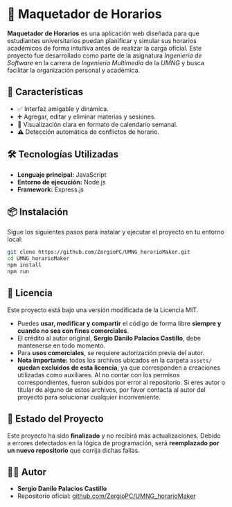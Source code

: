 # 📅 Maquetador de Horarios

**Maquetador de Horarios** es una aplicación web diseñada para que estudiantes universitarios puedan planificar y simular sus horarios académicos de forma intuitiva antes de realizar la carga oficial. Este proyecto fue desarrollado como parte de la asignatura *Ingeniería de Software* en la carrera de *Ingeniería Multimedia* de la *UMNG* y busca facilitar la organización personal y académica.

## 🚀 Características

* ✅ Interfaz amigable y dinámica.
* ➕ Agregar, editar y eliminar materias y sesiones.
* 📆 Visualización clara en formato de calendario semanal.
* ⚠️ Detección automática de conflictos de horario.

## 🛠️ Tecnologías Utilizadas

* **Lenguaje principal:** JavaScript
* **Entorno de ejecución:** Node.js
* **Framework:** Express.js

## 📦 Instalación

Sigue los siguientes pasos para instalar y ejecutar el proyecto en tu entorno local:

```bash
git clone https://github.com/ZergioPC/UMNG_horarioMaker.git
cd UMNG_horarioMaker
npm install
npm run
```

## 📄 Licencia

Este proyecto está bajo una versión modificada de la Licencia MIT.

* Puedes **usar, modificar y compartir** el código de forma libre **siempre y cuando no sea con fines comerciales**.
* El crédito al autor original, **Sergio Danilo Palacios Castillo**, debe mantenerse en todo momento.
* Para **usos comerciales**, se requiere autorización previa del autor.
* **Nota importante:** todos los archivos ubicados en la carpeta `assets/` **quedan excluidos de esta licencia**, ya que corresponden a creaciones utilizadas como auxiliares. Al no contar con los permisos correspondientes, fueron subidos por error al repositorio. Si eres autor o titular de alguno de estos archivos, por favor contacta al autor del proyecto para solucionar cualquier inconveniente.

## 📌 Estado del Proyecto

Este proyecto ha sido **finalizado** y no recibirá más actualizaciones. Debido a errores detectados en la lógica de programación, será **reemplazado por un nuevo repositorio** que corrija dichas fallas.

## 👨‍💻 Autor

* **Sergio Danilo Palacios Castillo**
* Repositorio oficial: [github.com/ZergioPC/UMNG\_horarioMaker](https://github.com/ZergioPC/UMNG_horarioMaker)
